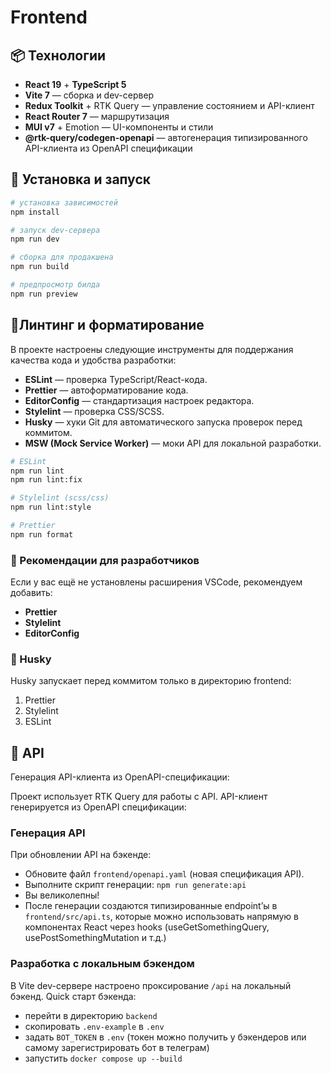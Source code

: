 # Frontend

## 📦 Технологии

- **React 19** + **TypeScript 5**
- **Vite 7** — сборка и dev-сервер
- **Redux Toolkit** + RTK Query — управление состоянием и API-клиент
- **React Router 7** — маршрутизация
- **MUI v7** + Emotion — UI-компоненты и стили
- **@rtk-query/codegen-openapi** — автогенерация типизированного API-клиента из OpenAPI спецификации

## 🚀 Установка и запуск

```bash
# установка зависимостей
npm install

# запуск dev-сервера
npm run dev

# сборка для продакшена
npm run build

# предпросмотр билда
npm run preview
```

## 🧹Линтинг и форматирование

В проекте настроены следующие инструменты для поддержания качества кода и удобства разработки:

- **ESLint** — проверка TypeScript/React-кода.
- **Prettier** — автоформатирование кода.
- **EditorConfig** — стандартизация настроек редактора.
- **Stylelint** — проверка CSS/SCSS.
- **Husky** — хуки Git для автоматического запуска проверок перед коммитом.
- **MSW (Mock Service Worker)** — моки API для локальной разработки.

```bash
# ESLint
npm run lint
npm run lint:fix

# Stylelint (scss/css)
npm run lint:style

# Prettier
npm run format
```

### 🔌 Рекомендации для разработчиков

Если у вас ещё не установлены расширения VSCode, рекомендуем добавить:

- **Prettier**
- **Stylelint**
- **EditorConfig**

### 🐶 Husky

Husky запускает перед коммитом только в директорию frontend:

1. Prettier
2. Stylelint
3. ESLint

## 🔗 API

Генерация API-клиента из OpenAPI-спецификации:

Проект использует RTK Query для работы с API.
API-клиент генерируется из OpenAPI спецификации:

### Генерация API

При обновлении API на бэкенде:

- Обновите файл `frontend/openapi.yaml` (новая спецификация API).
- Выполните скрипт генерации: `npm run generate:api`
- Вы великолепны!
- После генерации создаются типизированные endpoint’ы в `frontend/src/api.ts`, которые можно использовать напрямую в компонентах React через hooks (useGetSomethingQuery, usePostSomethingMutation и т.д.)

### Разработка с локальным бэкендом

В Vite dev-сервере настроено проксирование `/api` на локальный бэкенд.
Quick старт бэкенда:

- перейти в директорию `backend`
- скопировать `.env-example` в `.env`
- задать `BOT_TOKEN` в `.env` (токен можно получить у бэкендеров или самому зарегистрировать бот в телеграм)
- запустить `docker compose up --build`
